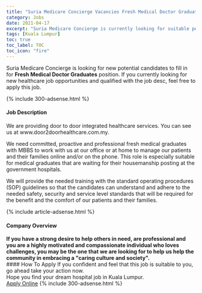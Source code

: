 ```yaml
---
title: "Suria Medicare Concierge Vacancies Fresh Medical Doctor Graduates" 
category: Jobs 
date: 2021-04-17 
excerpt: "Suria Medicare Concierge is currently looking for suitable person to fill in the Fresh Medical Doctor Graduates which positioned at Kuala Lumpur" 
tags: [Kuala Lumpur] 
toc: true 
toc_label: TOC 
toc_icon: "fire" 
--- 
```


<p>Suria Medicare Concierge is looking for new potential candidates to fill in for <b>Fresh Medical Doctor Graduates</b> position. If you currently looking for new healthcare job opportunities and qualified with the job desc, feel free to apply this job.
</p>{% include 300-adsense.html %} 
<div><div><h4>Job Description</h4></div><div><div><span><div><p>We are providing door to door integrated healthcare services. You can see us at www.door2doorhealthcare.com.my.</p><p>We need committed, proactive and professional fresh medical graduates with MBBS to work with us at our office or at home to manage our patients and their families online and/or on the phone. This role is especially suitable for medical graduates that are waiting for their housemanship posting at the government hospitals.</p><p>We will provide the needed training with the standard operating procedures (SOP) guidelines so that the candidates can understand and adhere to the needed safety, security and service level standards that will be required for the benefit and the comfort of our patients and their families.</p></div></span></div></div></div> 
{% include article-adsense.html %} 
<div><div><h4>Company Overview</h4></div><div><div><span><div><div><strong>If you have a strong desire to help others in need, are professional and you are a highly motivated and compassionate individual who loves challenges, you may be the one that we are looking for to help us help the community in embracing a "caring culture and society".</strong></div></div></span></div></div></div> 
#### How To Apply 
If you confident and feel that this job is suitable to you, go ahead take your action now. <br/> 
Hope you find your dream hospital job in Kuala Lumpur. <br/> 
<a href="https://www.jobstreet.com.my/en/job/fresh-medical-doctor-graduates-4539133?jobId=jobstreet-my-job-4539133" class="btn btn--warning" target="_blank" rel="nofollow noopenner">Apply Online</a> 
{% include 300-adsense.html %} 
